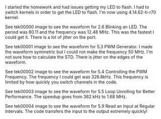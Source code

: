 I started the homework and had issues getting my LED to flash. I had to switch kernels in order to get the LED to flash. I'm now using 4.14.62-ti-r70 kernel.

See tek00000 image to see the waveform for 2.6 Blinking an LED. The period was 80.11 and the frequency was 12.48 MHz. This was the fastest I could get it. There is a lot of jitter on the port.

See tek00001 image to see the waveform for 5.3 PWM Generator. I made the waveform symmetric but I could not make the frequency 50 MHz. I'm not sure how to calculate the STD. There is jitter on the edges of the waveform.

See tek00002 image to see the waveform for 5.4 Controlling the PWM Frequency. The frequency I could get was 326.8kHz. This frequency is limited by how quickly you switch channels in the code.

See tek00003 image to see the waveform for 5.5 Loop Unrolling for Better Performance. The speedup goes from 362 kHz to 1.68 MHz.

See tek00004 image to see the waveform for 5.9 Read an Input at Regular Intervals. The code transfers the input to the output extremely quickly!


